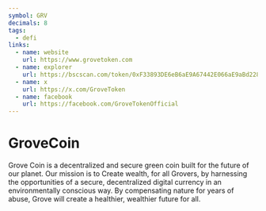 ```yaml
---
symbol: GRV
decimals: 8
tags:
  - defi
links:
  - name: website
    url: https://www.grovetoken.com
  - name: explorer
    url: https://bscscan.com/token/0xF33893DE6eB6aE9A67442E066aE9aBd228f5290c
  - name: x
    url: https://x.com/GroveToken
  - name: facebook
    url: https://facebook.com/GroveTokenOfficial
---
```


# GroveCoin

Grove Coin is a decentralized and secure green coin built for the future of our planet. Our mission is to Create wealth, for all Grovers, by harnessing the opportunities of a secure, decentralized digital currency in an environmentally conscious way. By compensating nature for years of abuse, Grove will create a healthier, wealthier future for all.
